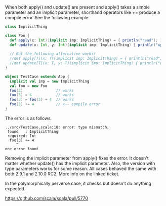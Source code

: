 When both apply() and update() are present and apply() takes a simple parameter and an implicit parameter, shorthand operators like += produce a compile error. See the following example.

```scala
class ImplicitThing

class Foo {
  def apply(x: Int)(implicit imp: ImplicitThing) = { println("read"); 123 }
  def update(x: Int, y: Int)(implicit imp: ImplicitThing) { println("updated") }
  
  // But the following alternative works!
  //def apply[T](x: T)(implicit imp: ImplicitThing) = { println("read"); 123 }
  //def update[T](x: T, y: T)(implicit imp: ImplicitThing) { println("updated") }
}

object TestCase extends App {
  implicit val imp = new ImplicitThing
  val foo = new Foo
  foo(3)               // works
  foo(3) = 4           // works
  foo(3) = foo(3) + 4  // works
  foo(3) += 4          // <-- compile error
}
```

The error is as follows.

```
../src/TestCase.scala:18: error: type mismatch;
 found   : ImplicitThing
 required: Int
  foo(3) += 4
     ^
one error found
```

Removing the implicit parameter from apply() fixes the error. It doesn't matter whether update() has the implicit parameter. Also, the version with type parameters works for some reason. All cases behaved the same with both 2.9.1 and 2.10.0 RC2.
More info on the linked ticket.

In the polymorphically perverse case, it checks but doesn't do anything expected.

https://github.com/scala/scala/pull/5770
